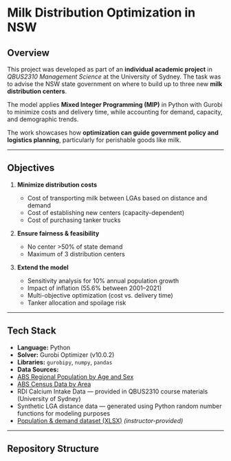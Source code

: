 # Milk Distribution Optimization in NSW

## Overview  
This project was developed as part of an **individual academic project** in *QBUS2310 Management Science* at the University of Sydney. The task was to advise the NSW state government on where to build up to three new **milk distribution centers**.  

The model applies **Mixed Integer Programming (MIP)** in Python with Gurobi to minimize costs and delivery time, while accounting for demand, capacity, and demographic trends.  

The work showcases how **optimization can guide government policy and logistics planning**, particularly for perishable goods like milk.

---

## Objectives  
1. **Minimize distribution costs**  
   - Cost of transporting milk between LGAs based on distance and demand  
   - Cost of establishing new centers (capacity-dependent)  
   - Cost of purchasing tanker trucks  

2. **Ensure fairness & feasibility**  
   - No center >50% of state demand  
   - Maximum of 3 distribution centers  

3. **Extend the model**  
   - Sensitivity analysis for 10% annual population growth  
   - Impact of inflation (55.6% between 2001–2021)  
   - Multi-objective optimization (cost vs. delivery time)  
   - Tanker allocation and spoilage risk  

---

## Tech Stack  
- **Language:** Python  
- **Solver:** Gurobi Optimizer (v10.0.2)  
- **Libraries:** `gurobipy`, `numpy`, `pandas`  
- **Data Sources:** 
- [ABS Regional Population by Age and Sex](https://www.abs.gov.au/statistics/people/population/regional-population-age-and-sex/latest-release#data-downloads)  
- [ABS Census Data by Area](https://www.abs.gov.au/census/find-census-data/search-by-area?opendocument&navpos=220)  
- RDI Calcium Intake Data — provided in QBUS2310 course materials (University of Sydney)  
- Synthetic LGA distance data — generated using Python random number functions for modeling purposes  
- [Population & demand dataset (XLSX)](./data/nsw_population_demand.xlsx) *(instructor-provided)*  

---

## Repository Structure  
